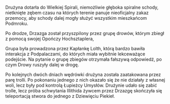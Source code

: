 Drużyna dotarła do Wielkiej Spirali, niemożliwie głęboka spiralne schody, nietknięte zębem czasu na których terenie panuje nieoficjalny zakaz przemocy, aby schody dalej mogły służyć wszystkim mieszkańcom Podmroku.

Po drodze, Drzazga został przyszpilony przez grupę drowów, którym zbiegł z pomocą swojej Opończy Hochsztaplera, 

Grupa była prowadzona przez Kapłankę Lolth, którą bardzo bawiła interakcja z Podpalaczami, do których miała wybitnie lekceważące podejście. Na pytanie o grupę zbiegów otrzymała fałszywą odpowiedź, po czym Drowy ruszyły dalej w drogę.

Po kolejnych dwóch dniach wędrówki drużyna została zaatakowana przez parę trolli. Po pokonaniu jednego z nich okazało się że nie działały z własnej woli, lecz były pod kontrolą Łupieżcy Umysłów. Drużynie udało się zabić trolle, lecz próba schwytania Illithida żywcem przez Drzazgę skończyła się teleportacją stwora do jednego z Dziewięciu Piekieł.